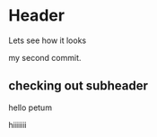 # Header

Lets see how it looks

my second commit.

## checking out subheader

hello petum

hiiiiiii